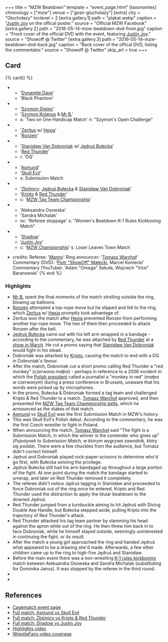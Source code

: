 +++
title = "MZW Beatdown"
template = "event_page.html"
[taxonomies]
chronology = ["mzw"]
venue = ["gosir-glucholazy"]
[extra]
city = "Głuchołazy"
toclevel = 2
[extra.gallery.1]
path = "plakat.webp"
caption = "[Justin Joy](@/w/justin-joy.md) on the offical poster."
source = "Official MZW Facebook"
[extra.gallery.2]
path = "2016-05-14-mzw-beatdown-dvd-front.jpg"
caption = "Front cover of the official DVD with the event, featuring [Justin Joy](@/w/justin-joy.md)."
source = "Showoff @ Twitter"
[extra.gallery.3]
path = "2016-05-14-mzw-beatdown-dvd-back.jpg"
caption = "Back cover of the offical DVD, listing the commentator."
source = "Showoff @ Twitter"
skip_art = true 
+++

## Card

{% card() %}
- - '[Dynamite Dave](@/w/dynamite-dave.md)'
  - 'Black Phantom'
- - '[Szymon Siwiec](@/w/szymon-siwiec.md)'
  - '[Szymon Kolanus](@/w/blue-thunder.md) & [Mr B.](@/w/mr-b.md)'
  - s: 'Two on One Handicap Match'
    n: "Szymon's Open Challenge"
- - '[Zeritus](@/w/zeritus.md) w/ [Hexia](@/w/hexia.md)'
  - '[Ronzen](@/w/ronny-kessler.md)'
- - '[Stanisław Van Dobroniak](@/w/stanislaw-van-dobroniak.md) w/ [Jędruś Bułecka](@/w/jedrus-bulecka.md)'
  - '[Red Thunder](@/w/red-thunder.md)'
  - r: 'DQ'
- - '[Asmund](@/w/asmund.md)'
  - '[Skull Evil](@/w/skull-evil.md)'
  - s: Submission Match
- - '[Zbójnicy](@/tt/zbojnicy.md): [Jędruś Bułecka](@/w/jedrus-bulecka.md) & [Stanisław Van Dobroniak](@/w/stanislaw-van-dobroniak.md)'
  - '[Kripto](@/w/kripto.md) & [Red Thunder](@/w/red-thunder.md)'
  - c: '[MZW Tag Team Championship](@/c/mzw-tag-team-championship.md)'


- - 'Aleksandra Osowska'
  - 'Sandra Michalak'
  - nc: 'Referee stoppage'
    s: "Women's Beatdown K-1 Rules Kickboxing Match"

- - '[Shadow](@/w/shadow.md)'
  - '[Justin Joy](@/w/justin-joy.md)'
  - c: '[MZW Championship](@/c/mzw-championship.md)'
    s: Loser Leaves Town Match
- credits:
    Referee: '[Manny](@/w/manny.md)'
    Ring announcer: '[Tomasz Warchoł](@/w/tomasz-warchol.md)'
    Commentary (DVD): '[Piotr "ShowOff" Małecki](@/w/piotr-malecki.md), Marcel Koniecki'
    Commentary (YouTube): 'Adam "Omega" Sekuła, Wojciech "Vice" Baranowski'
{% end %}

### Highlights

* [Mr B.](@/w/mr-b.md) spent the final moments of the match strolling outside the ring, blowing up balloons.
* [Ronzen](@/w/ronny-kessler.md) attempted a top-rope move but he slipped and fell to the ring, which [Zeritus](@/w/zeritus.md) w/ [Hexia](@/w/hexia.md) promptly took advantage of.
* Zeritus won the match after [Hexia](@/w/hexia.md) prevented Ronzen from performing another top-rope move. The two of them then proceeded to attack Ronzen after the bell.
* [Jędruś Bułecka](@/w/jedrus-bulecka.md) came out with his left arm wrapped in a bandage - according to the commentary, he was attached by [Red Thunder](@/w/red-thunder.md) at a [show in March](@/e/mzw/2016-03-12-mzw-wyciskanie-sztangi-2016.md). He cut a promo saying that [Stanisław Van Dobroniak](@/w/stanislaw-van-dobroniak.md) would fight in his stead.
* Dobroniak was attacked by [Kripto](@/w/kripto.md), causing the match to end with a DQ in Dobroniak's favour.
* After the match, Dobroniak cut a short promo calling Red Thunder a "red monkey" (_czerwona małpa_) - perhaps in reference to a 2006 incident in which the [Polish president][kaczor] called a journalist a "monkey in red" (_małpa w czerwonym_) during a press conference in Brussels, unaware that his words were picked up by microphones.
* In the promo, Bułecka & Dobroniak formed a tag team and challenged Kripto & Red Thunder to a match. [Tomasz Warchoł](@/w/tomasz-warchol.md) approved, and then presented the [MZW Tag Team Championship belts](@/c/mzw-tag-team-championship.md), which he announced as the stakes of that match.
* [Asmund](@/w/asmund.md) vs [Skull Evil](@/w/skull-evil.md) was the first Submission Match in MZW's history.
* This was Skull Evil's Polish debut. According to the commentary, he was the first Czech wrestler to fight in Poland.
* When announcing the match, [Tomasz Warchoł](@/w/tomasz-warchol.md) said "The fight is a Submission Match, in which the winner is the contender who gives up" (_Pojedynek to Submission Match, w którym wygrywa zawodnik, który się podda_). There were a few chuckles from the audience, but Tomasz didn't correct himself.
* Jędruś and Dobroniak played rock-paper-scissors to determine who'd go first, with Bułecka winning the privilege.
* Jędruś Bułecka still had his arm bandaged up throughout a large portion of the fight. At one point during the match the bandage started to unwrap, and later on Red Thunder removed it completely.
* The referee didn't notice Jędruś tagging in Stanisław and proceeded to force Dobroniak out of the ring once he entered. Kripto and Red Thunder used the distraction to apply the titular beatdown to the downed Jędruś.
* Red Thunder jumped from a turnbuckle aiming to hit Jędruś with Diving Double Axe Handle, but Bułecka stepped aside, pulling Kripto into the trajectory of Red Thunder's attack.
* Red Thunder attacked his tag team partner by slamming his head against the apron while out of the ring. He then threw him back in to face Dobroniak, while he himself stayed outside, seemingly uninterested in continuing the fight, or its result.
* After the match a young girl approached the ring and handed Jędruś what appeared to be a drawing she'd made. Afterwards, a few other children came up to the ring to high-five Jędruś and Stanisław.
* Before the main event there was a non-wrestling [K-1 rules kickboxing][k-1] match between Aleksandra Osowska and Sandra Michalak (substituting for Dominika Janus). It was stopped by the referee in the third round.
* 
* 

## References

* [Cagematch event page](https://www.cagematch.net/?id=1&nr=153713)
* [Full match: Asmund vs Skull Evil](https://www.youtube.com/watch?v=omaD5hZAhs0)
* [Full match: Zbójnicy vs Kripto & Red Thunder](https://youtu.be/DEkQgT53Nnc)
* [Full match: Shadow vs Justin Joy](https://www.youtube.com/watch?v=nptlBizGmwo)
* [Highlights video](https://www.youtube.com/watch?v=HgremqvEFVo)
* [WrestleFans video coverage](https://youtu.be/4LgYjxWLvFs)

[kaczor]: https://en.wikipedia.org/wiki/Lech_Kaczy%C5%84ski
[k-1]: https://en.wikipedia.org/wiki/K-1
